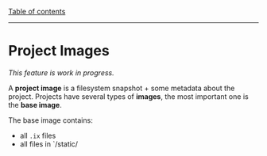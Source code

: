 [Table of contents](./language.md)

---

# Project Images

_This feature is work in progress._

A **project image** is a filesystem snapshot + some metadata about the project.
Projects have several types of **images**, the most important one is the **base
image**.

The base image contains:

- all `.ix` files
- all files in `/static/